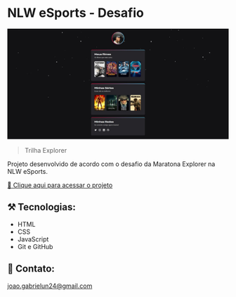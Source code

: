 # NLW eSports - Desafio

![preview](./.github/preview.jpg)

> Trilha Explorer 

Projeto desenvolvido de acordo com o desafio da Maratona Explorer na NLW eSports.

[🔗 Clique aqui para acessar o projeto](https://devjoaogabriel.github.io/nlw-esports-explorer/)

## ⚒️ Tecnologias:

- HTML
- CSS
- JavaScript
- Git e GitHub

## 🧡 Contato:

joao.gabrielun24@gmail.com
